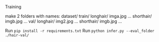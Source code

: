 ###
Training

make 2 folders with names:
dataset/
    train/
        longhair/
            imga.jpg
            ...
        shorthair/
            imgb.jpg
            ...
    val/
        longhair/
            img2.jpg
            ...
        shorthair/
            imgb.jpg
            ...



Run `pip install -r requirements.txt`
Run `python infer.py --eval_folder ./hair-val/`
